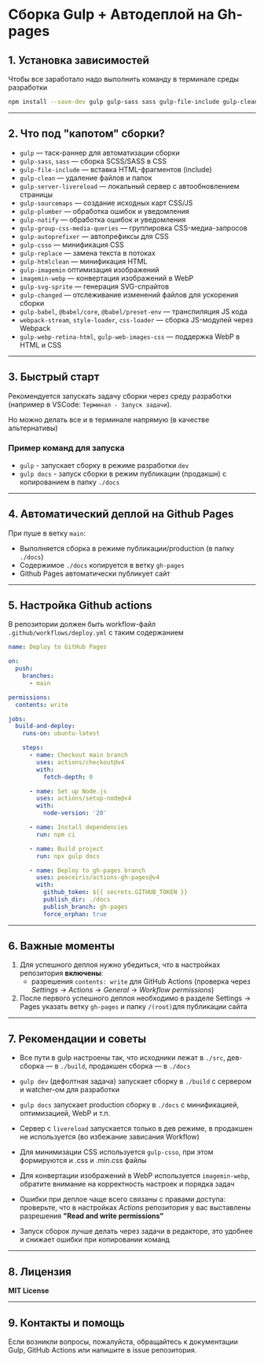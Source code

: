 # Сборка Gulp + Автодеплой на Gh-pages

## 1. Установка зависимостей

Чтобы все заработало надо выполнить команду в терминале среды разработки

```bash
npm install --save-dev gulp gulp-sass sass gulp-file-include gulp-clean gulp-server-livereload gulp-sourcemaps gulp-plumber gulp-notify gulp-group-css-media-queries gulp-autoprefixer gulp-csso gulp-replace gulp-htmlclean gulp-imagemin imagemin-webp gulp-svg-sprite gulp-changed gulp-babel @babel/core @babel/preset-env webpack-stream style-loader css-loader gulp-webp-retina-html gulp-web-images-css
```

---

## 2. Что под "капотом" сборки?

- `gulp` — таск-раннер для автоматизации сборки
- `gulp-sass`, `sass` — сборка SCSS/SASS в CSS
- `gulp-file-include` — вставка HTML-фрагментов (include)
- `gulp-clean` — удаление файлов и папок
- `gulp-server-livereload` — локальный сервер с автообновлением страницы
- `gulp-sourcemaps` — создание исходных карт CSS/JS
- `gulp-plumber` — обработка ошибок и уведомления
- `gulp-notify` — обработка ошибок и уведомления
- `gulp-group-css-media-queries` — группировка CSS-медиа-запросов
- `gulp-autoprefixer` — автопрефиксы для CSS
- `gulp-csso` — минификация CSS
- `gulp-replace` — замена текста в потоках
- `gulp-htmlclean` — минификация HTML
- `gulp-imagemin` оптимизация изображений
- `imagemin-webp` — конвертация изображений в WebP
- `gulp-svg-sprite` — генерация SVG-спрайтов
- `gulp-changed` — отслеживание изменений файлов для ускорения сборки
- `gulp-babel`, `@babel/core`, `@babel/preset-env` — транспиляция JS кода
- `webpack-stream`, `style-loader`, `css-loader` — сборка JS-модулей через Webpack
- `gulp-webp-retina-html`, `gulp-web-images-css` — поддержка WebP в HTML и CSS

---

## 3. Быстрый старт

Рекомендуется запускать задачу сборки через среду разработки (например в VSCode: `Терминал - Запуск задачи`).

Но можно делать все и в терминале напрямую (в качестве альтернативы)

### Пример команд для запуска

- `gulp` - запускает сборку в режиме разработки `dev`
- `gulp docs` - запуск сборки в режим публикации (продакшн) с копированием в папку `./docs`

---

## 4. Автоматический деплой на Github Pages

При пуше в ветку `main`:

- Выполняется сборка в режиме публикации/production (в папку `./docs`)
- Содержимое `./docs` копируется в ветку `gh-pages`
- Github Pages автоматически публикует сайт

---

## 5. Настройка Github actions

В репозитории должен быть workflow-файл `.github/workflows/deploy.yml` c таким содержанием

```yml
name: Deploy to GitHub Pages

on:
  push:
    branches:
      - main

permissions:
  contents: write

jobs:
  build-and-deploy:
    runs-on: ubuntu-latest

    steps:
      - name: Checkout main branch
        uses: actions/checkout@v4
        with:
          fetch-depth: 0

      - name: Set up Node.js
        uses: actions/setup-node@v4
        with:
          node-version: '20'

      - name: Install dependencies
        run: npm ci

      - name: Build project
        run: npx gulp docs

      - name: Deploy to gh-pages branch
        uses: peaceiris/actions-gh-pages@v4
        with:
          github_token: ${{ secrets.GITHUB_TOKEN }}
          publish_dir: ./docs
          publish_branch: gh-pages
          force_orphan: true

```
---
## 6. Важные моменты
1. Для успешного деплоя нужно убедиться, что в настройках репозитория **включены**:
    - разрешения `contents: write` для GitHub Actions (проверка через *Settings* -> *Actions* -> *General* -> *Workflow permissions*)
2. После первого успешного деплоя необходимо в разделе Settings -> Pages указать ветку `gh-pages` и папку `/(root)`для публикации сайта
---
## 7. Рекомендации и советы

- Все пути в gulp настроены так, что исходники лежат в `./src`, дев-сборка — в `./build`, продакшен сборка — в `./docs`

- `gulp dev` (дефолтная задача) запускает сборку в `./build` с сервером и watcher-ом для разработки

- `gulp docs` запускает production сборку в `./docs` с минификацией, оптимизацией, WebP и т.п.

- Сервер с `livereload` запускается только в дев режиме, в продакшен не используется (во избежание зависания Workflow)

- Для минимизации CSS используется `gulp-csso`, при этом формируются и .css и .min.css файлы

- Для конвертации изображений в WebP используется `imagemin-webp`, обратите внимание на корректность настроек и порядка задач

- Ошибки при деплое чаще всего связаны с правами доступа: проверьте, что в настройках *Actions* репозитория у вас выставлены разрешения **"Read and write permissions"**

- Запуск сборок лучше делать через задачи в редакторе, это удобнее и снижает ошибки при копировании команд
---
## 8. Лицензия 

**MIT License**

---

## 9. Контакты  и помощь

Если возникли вопросы, пожалуйста, обращайтесь к документации Gulp, GitHub Actions или напишите в issue репозитория.

